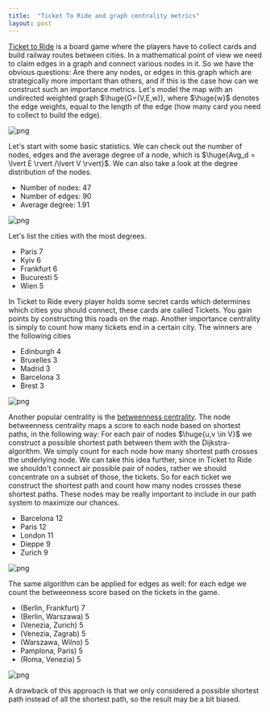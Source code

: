 ```yaml
---
title:  "Ticket To Ride and graph centrality metrics"
layout: post
---
```


<style TYPE="text/css">
code.has-jax {font: inherit; font-size: 200%; background: inherit; border: inherit;}
</style>
<script type="text/x-mathjax-config">
MathJax.Hub.Config({
    tex2jax: {
        inlineMath: [['$','$'], ['\\(','\\)']],
         chtml: {
            scale: 1.3
        },
        svg: {
            scale: 1.3
        },
        skipTags: ['script', 'noscript', 'style', 'textarea', 'pre'] // removed 'code' entry
    }
});
MathJax.Hub.Queue(function() {
    var all = MathJax.Hub.getAllJax(), i;
    for(i = 0; i < all.length; i += 1) {
        all[i].SourceElement().parentNode.className += ' has-jax';
    }
});
</script>
<script type="text/javascript" src="https://cdnjs.cloudflare.com/ajax/libs/mathjax/2.7.4/MathJax.js?config=TeX-AMS_HTML-full"></script>


[Ticket to Ride](https://www.daysofwonder.com/tickettoride/en/) is a board game where the players have to collect cards and build railway routes between cities. In a mathematical point of view we need to claim edges in a graph and connect various nodes in it. So we have the obvious questions: Are there any nodes, or edges in this graph which are strategically more important than others, and if this is the case how can we construct such an importance metrics. Let's model the map with an undirected weighted graph $\huge{G=(V,E,w)}, where $\huge{w}$ denotes the edge weights, equal to the length of the edge (how many card you need to collect to build the edge).

![png](../images/2022-01-30-ticket/europe.png)

Let's start with some basic statistics. We can check out the number of nodes, edges and the average degree of a node, which is $\huge{Avg_d = \lvert E \rvert /\lvert V \rvert}$. We can also take a look at the degree distribution of the nodes.

 - Number of nodes: 47
 - Number of edges: 90
 - Average degree: 1.91

 ![png](../images/2022-01-30-ticket/degree.png)

 Let's list the cities with the most degrees.

 - Paris        7
 - Kyiv         6
 - Frankfurt    6
 - Bucuresti    5
 - Wien         5
 
In Ticket to Ride every player holds some secret cards which determines which cities you should connect, these cards are called Tickets. You gain points by constructing this roads on the map. Another importance centrality is simply to count how many tickets end in a certain city. The winners are the following cities

 - Edinburgh    4
 - Bruxelles    3
 - Madrid       3
 - Barcelona    3
 - Brest        3

 ![png](../images/2022-01-30-ticket/ticket_centrality2.png)

Another popular centrality is the [betweenness centrality](https://en.wikipedia.org/wiki/Betweenness_centrality). The node betweenness centrality maps a score to each node based on shortest paths, in the following way: For each pair of nodes $\huge{u,v \in V}$ we construct a possible shortest path between them with the Dijkstra-algorithm. We simply count for each node how many shortest path crosses the underlying node. We can take this idea further, since in Ticket to Ride we shouldn't connect air possible pair of nodes, rather we should concentrate on a subset of those, the tickets. So for each ticket we construct the shortest path and count how many nodes crosses these shortest paths. These nodes may be really important to include in our path system to maximize our chances. 

 - Barcelona    12
 - Paris        12
 - London       11
 - Dieppe        9
 - Zurich        9

 ![png](../images/2022-01-30-ticket/node_betwenness.png)

 The same algorithm can be applied for edges as well: for each edge we count the betweenness score based on the tickets in the game.

 - (Berlin, Frankfurt)    7
 - (Berlin, Warszawa)     5
 - (Venezia, Zurich)      5
 - (Venezia, Zagrab)      5
 - (Warszawa, Wilno)      5
 - Pamplona, Paris)       5
 - (Roma, Venezia)        5

![png](../images/2022-01-30-ticket/edge.png)

A drawback of this approach is that we only considered a possible shortest path instead of all the shortest path, so the result may be a bit biased.

